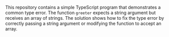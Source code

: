 This repository contains a simple TypeScript program that demonstrates a common type error. The function `greeter` expects a string argument but receives an array of strings. The solution shows how to fix the type error by correctly passing a string argument or modifying the function to accept an array.